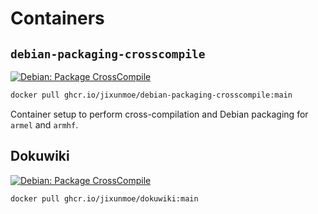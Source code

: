 # Containers

## `debian-packaging-crosscompile`

[![Debian: Package CrossCompile](https://github.com/jixunmoe/containers/actions/workflows/debian-packaging-crosscompile.yml/badge.svg)](https://github.com/jixunmoe/containers/actions/workflows/debian-packaging-crosscompile.yml)

```sh
docker pull ghcr.io/jixunmoe/debian-packaging-crosscompile:main
```

Container setup to perform cross-compilation and Debian packaging for
`armel` and `armhf`.

## Dokuwiki

[![Debian: Package CrossCompile](https://github.com/jixunmoe/containers/actions/workflows/debian-packaging-crosscompile.yml/badge.svg)](https://github.com/jixunmoe/containers/actions/workflows/debian-packaging-crosscompile.yml)

```sh
docker pull ghcr.io/jixunmoe/dokuwiki:main
```

